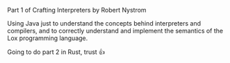 Part 1 of Crafting Interpreters by Robert Nystrom

Using Java just to understand the concepts behind interpreters and compilers, and to correctly understand and implement the semantics of the Lox programming language.

Going to do part 2 in Rust, trust 👍
